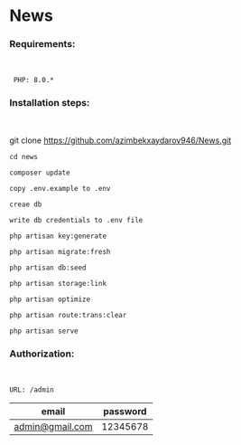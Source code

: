 # News

<h3><b>Requirements:</b></h3><br/>
    
   <code> PHP: 8.0.*</code>

<h3><b>Installation steps:</b></h3><br/>

git clone  https://github.com/azimbekxaydarov946/News.git

<code>cd news</code>

<code>composer update</code>

<code>copy .env.example to .env</code>

<code>creae db</code>

<code>write db credentials to .env file</code>

<code>php artisan key:generate</code>

<code>php artisan migrate:fresh</code>

<code>php artisan db:seed</code>

<code>php artisan storage:link</code>

<code>php artisan optimize</code>

<code>php artisan route:trans:clear</code>

<code>php artisan serve</code>

<h3><b>Authorization:</b></h3><br/>

<code>URL: /admin</code>
    
|           email         |   password |
|-------------------------|------------|
|      admin@gmail.com    |  12345678  |
